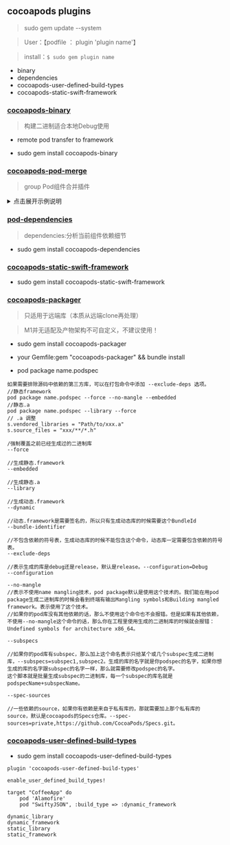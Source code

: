 ## cocoapods plugins

> sudo gem update --system

> User：【podfile ： plugin 'plugin name'】

> install：`$ sudo gem plugin name`

- binary 
- dependencies 
- cocoapods-user-defined-build-types
- cocoapods-static-swift-framework

### [cocoapods-binary ](https://github.com/leavez/cocoapods-binary/)

> 构建二进制适合本地Debug使用

- remote pod transfer to framework

- sudo gem install cocoapods-binary 

### [cocoapods-pod-merge](https://github.com/grab/cocoapods-pod-merge)

> group Pod组件合并插件

<details>
<summary> 点击展开示例说明 </summary>

> pod install 源码OK，二进制需要对应remote自身再桥接。

- sudo gem install cocoapods-dependencies

- This plugin requires a file called `MergeFile`. This is how it looks:
	- touch Gemfile 
	- gem 'cocoapods-pod-merge' 
	- bundle install
- bundle exec pod install

```

group 'Networking'
	pod 'AFNetworking'
	pod 'SDWebImage'
end

plugin 'cocoapods-pod-merge'

target 'MyApp'
	pod 'Networking', :path => 'MergedPods/Networking'
	pod 'UI', :path => 'MergedPods/UI'
end

```  
</details>


### [pod-dependencies](https://github.com/segiddins/cocoapods-dependencies)

> dependencies:分析当前组件依赖细节

- sudo gem install cocoapods-dependencies


###  [cocoapods-static-swift-framework](https://github.com/leavez/cocoapods-static-swift-framework)

- sudo gem install cocoapods-static-swift-framework	

### [cocoapods-packager](https://github.com/CocoaPods/cocoapods-packager)

> 只适用于远端库（本质从远端clone再处理）

> M1并无适配及产物架构不可自定义，不建议使用！

- sudo gem install  cocoapods-packager

- your Gemfile:gem "cocoapods-packager" && bundle install 

- pod package name.podspec

```
如果需要排除源码中依赖的第三方库，可以在打包命令中添加 --exclude-deps 选项。
//静态framework
pod package name.podspec --force --no-mangle --embedded
//静态.a 
pod package name.podspec --library --force
// .a 调整
s.vendored_libraries = "Path/to/xxx.a"
s.source_files = "xxx/**/*.h"

/强制覆盖之前已经生成过的二进制库
--force

//生成静态.framework
--embedded

//生成静态.a
--library

//生成动态.framework
--dynamic

//动态.framework是需要签名的，所以只有生成动态库的时候需要这个BundleId
--bundle-identifier

//不包含依赖的符号表，生成动态库的时候不能包含这个命令，动态库一定需要包含依赖的符号表。
--exclude-deps

//表示生成的库是debug还是release，默认是release。--configuration=Debug
--configuration

--no-mangle
//表示不使用name mangling技术，pod package默认是使用这个技术的。我们能在用pod package生成二进制库的时候会看到终端有输出Mangling symbols和Building mangled framework。表示使用了这个技术。
//如果你的pod库没有其他依赖的话，那么不使用这个命令也不会报错。但是如果有其他依赖，不使用--no-mangle这个命令的话，那么你在工程里使用生成的二进制库的时候就会报错：Undefined symbols for architecture x86_64。

--subspecs

//如果你的pod库有subspec，那么加上这个命名表示只给某个或几个subspec生成二进制库，--subspecs=subspec1,subspec2。生成的库的名字就是你podspec的名字，如果你想生成的库的名字跟subspec的名字一样，那么就需要修改podspec的名字。
这个脚本就是批量生成subspec的二进制库，每一个subspec的库名就是podspecName+subspecName。

--spec-sources

//一些依赖的source，如果你有依赖是来自于私有库的，那就需要加上那个私有库的source，默认是cocoapods的Specs仓库。--spec-sources=private,https://github.com/CocoaPods/Specs.git。

```

### [cocoapods-user-defined-build-types](https://github.com/joncardasis/cocoapods-user-defined-build-types)

- sudo gem install cocoapods-user-defined-build-types

```
plugin 'cocoapods-user-defined-build-types'

enable_user_defined_build_types!

target "CoffeeApp" do
    pod 'Alamofire'
    pod "SwiftyJSON", :build_type => :dynamic_framework
 
dynamic_library
dynamic_framework
static_library
static_framework   

```